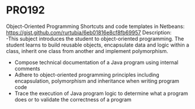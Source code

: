 # PRO192
Object-Oriented Programming
Shortcuts and code templates in Netbeans:
https://gist.github.com/rurtubia/6eb01816e8cf8fb69957
Description:	
-This subject introduces the student to object-oriented programming. The student learns to build reusable objects, encapsulate data and logic within a class, inherit one class from another and implement polymorphism.
- Compose technical documentation of a Java program using internal comments
- Adhere to object-oriented programming principles including encapsulation, polymorphism and inheritance when writing program code
- Trace the execution of Java program logic to determine what a program does or to validate the correctness of a program
